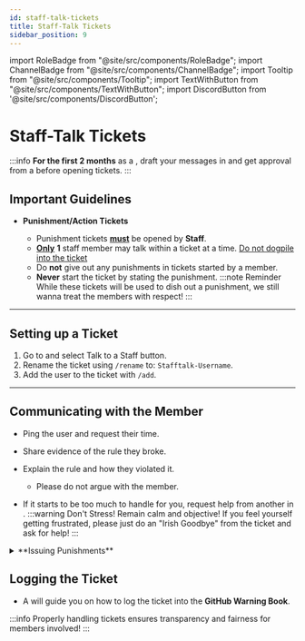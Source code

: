 ```yaml
---
id: staff-talk-tickets
title: Staff-Talk Tickets
sidebar_position: 9
---
```


import RoleBadge from "@site/src/components/RoleBadge";
import ChannelBadge from "@site/src/components/ChannelBadge";
import Tooltip from "@site/src/components/Tooltip";
import TextWithButton from "@site/src/components/TextWithButton";
import DiscordButton from '@site/src/components/DiscordButton';

# Staff-Talk Tickets

:::info
**For the first 2 months** as a <RoleBadge role="Moderator" badgeIcon="moderator_role_icon.png" color="#e68027" />, draft your messages in <ChannelBadge label="📙moderator-only" link="https://discord.com/channels/734595073920204940/943466763314663474" /> and get approval from a <RoleBadge role="Server Committee Member" badgeIcon="server_committee_role_icon.webp" color="#db1cb8" /> before opening tickets.
:::

## Important Guidelines

- **Punishment/Action Tickets**

  - Punishment tickets <u>**must**</u> be opened by **Staff**.
  - <u>**Only**</u> **1** staff member may talk within a ticket at a time. <u>Do not dogpile into the ticket</u>
  - Do **not** give out any punishments in tickets started by a member.
  - **Never** start the ticket by stating the punishment.
    :::note Reminder
    While these tickets will be used to dish out a punishment, we still wanna treat the members with respect!
    :::

---

## Setting up a Ticket

1. Go to <ChannelBadge label="🎫𝘖pen-a-𝘛icket" link="https://discord.com/channels/734595073920204940/1106413750975746070" /> and select <DiscordButton type="secondary" emoji="☎️">Talk to a Staff</DiscordButton> button.
2. Rename the ticket using `/rename` to: `Stafftalk-Username`.
3. Add the user to the ticket with `/add`.

---

## Communicating with the Member

- Ping the user and request their time.
- Share evidence of the rule they broke.
- Explain the rule and how they violated it.

  - Please do not argue with the member.

- If it starts to be too much to handle for you, request help from another <RoleBadge role="Moderator" badgeIcon="moderator_role_icon.png" color="#e68027" /> in <ChannelBadge label="📙moderator-only" link="https://discord.com/channels/734595073920204940/943466763314663474"/>.
  :::warning Don't Stress!
  Remain calm and objective! If you feel yourself getting frustrated, please just do an "Irish Goodbye" from the ticket and ask for help!
  :::

<details>
<summary> **Issuing Punishments** </summary>
<p>
  - Inform them of the punishment according to the **Staff Guidelines** and ask them to acknowledge the punishment.
  :::warning

**Do not remove the member before they have acknowledged the punishment.** This is very important, as it is the only way for us to prove that they have read, understood what they did wrong, and the warning/punishment they are receiving. If they do not respond within <u>two weeks</u> or you see them very clearly being active in other parts of the server and intentionally ignoring the ticket, you may request to **temporarily remove their verifcation until they respond** in <ChannelBadge label="📙moderator-only" link="https://discord.com/channels/734595073920204940/943466763314663474"/>. This is done by adding back the <RoleBadge role="Unverified Role" badgeIcon="unverified_role_icon.png" color="#de0000" />.

If this still does not work, the **Head Moderator** may decide to close the ticket and let it be logged as "unresponsive".
:::

- Remove the member from the ticket after member acknowledges the warning/punishment using `/remove` ticket bot command.
</p>
</details>

## Logging the Ticket

- A <RoleBadge role="Server Committee Member" badgeIcon="server_committee_role_icon.webp" color="#db1cb8" /> will guide you on how to log the ticket into the **GitHub Warning Book**.

<TextWithButton
  text="Dont forget to make a GitHub account and request access!"
  buttonLabel="GitHub Warning Book"
  buttonHref="https://github.com/users/lolmaxz/projects/3/"
/>

:::info
Properly handling tickets ensures transparency and fairness for members involved!
:::
